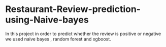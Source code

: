 # Restaurant-Review-prediction-using-Naive-bayes
In this project in order to predict whether the review is positive or negative we used naive bayes , random forest and xgboost.
